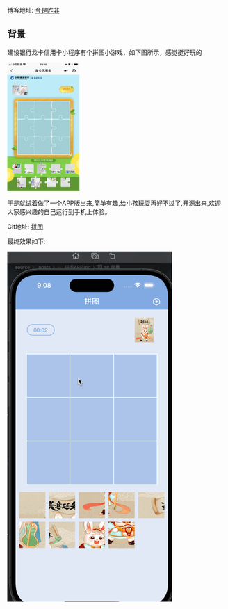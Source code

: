 
博客地址: [今是昨非](https://morganwang.cn)

## 背景

建设银行龙卡信用卡小程序有个拼图小游戏，如下图所示，感觉挺好玩的

<!--more-->

<!-- ![龙卡信用卡](https://raw.githubusercontent.com/mokong/BlogImages/main/img/IMG_2501.PNG) -->

<img src="https://raw.githubusercontent.com/mokong/BlogImages/main/img/IMG_2501.PNG" width="33%">

于是就试着做了一个APP版出来,简单有趣,给小孩玩耍再好不过了,开源出来,欢迎大家感兴趣的自己运行到手机上体验。

Git地址: [拼图](https://github.com/mokong/ImagePuzzle)

最终效果如下:

![效果](https://raw.githubusercontent.com/mokong/BlogImages/main/img/pintu.gif)


